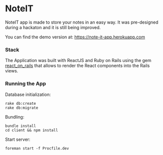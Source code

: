 # NoteIT

NoteIT app is made to store your notes in an easy way. 
It was pre-designed during a hackaton and it is still being improved.

You can find the demo version at: https://note-it-app.herokuapp.com

### Stack

The Application was built with ReactJS and Ruby on Rails using the gem [react_on_rails](https://github.com/shakacode/react_on_rails) that allows to render the React components into the Rails views.

### Running the App

Database initialization:

    rake db:create
    rake db:migrate
  
Bundling:

    bundle install
    cd client && npm install

Start server:

    foreman start -f Procfile.dev

